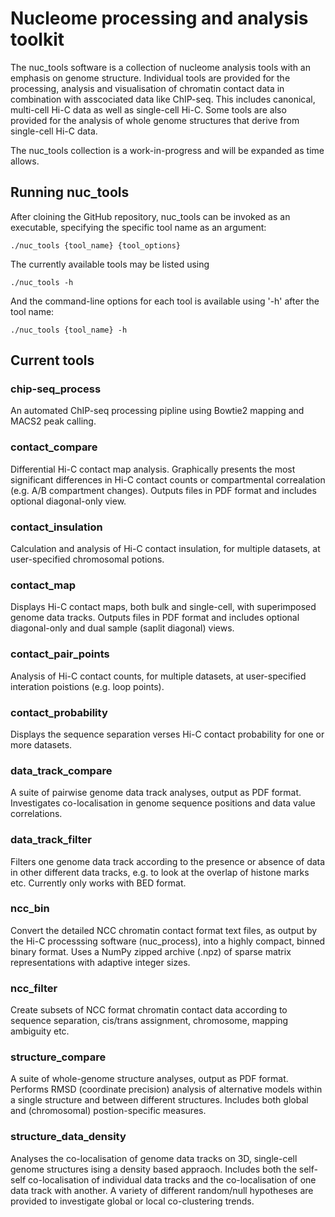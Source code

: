 # Nucleome processing and analysis toolkit

The nuc_tools software is a collection of nucleome analysis tools with an emphasis on genome structure.
Individual tools are provided for the processing, analysis and visualisation of chromatin contact data 
in combination with asscociated data like ChIP-seq.
This includes canonical, multi-cell Hi-C data as well as single-cell Hi-C. Some tools are also provided
for the analysis of whole genome structures that derive from single-cell Hi-C data.

The nuc_tools collection is a work-in-progress and will be expanded as time allows. 

## Running nuc_tools

After cloining the GitHub repository, nuc_tools can be invoked as an executable, specifying the specific tool name
as an argument:

 `./nuc_tools {tool_name} {tool_options}`

The currently available tools may be listed using

 `./nuc_tools -h`
 
And the command-line options for each tool is available using '-h' after the tool name:

 `./nuc_tools {tool_name} -h`
 

## Current tools

### chip-seq_process

An automated ChIP-seq processing pipline using Bowtie2 mapping and MACS2 peak calling.

### contact_compare

Differential Hi-C contact map analysis. Graphically presents the most significant differences in Hi-C contact
counts or compartmental correalation (e.g. A/B compartment changes). Outputs files in PDF format
and includes optional diagonal-only view.

### contact_insulation

Calculation and analysis of Hi-C contact insulation, for multiple datasets, at user-specified chromosomal potions.

### contact_map

Displays Hi-C contact maps, both bulk and single-cell, with superimposed genome data tracks. Outputs files in PDF format
and includes optional diagonal-only and dual sample (saplit diagonal) views.

### contact_pair_points

Analysis of Hi-C contact counts, for multiple datasets, at user-specified interation poistions (e.g. loop points).

### contact_probability

Displays the sequence separation verses Hi-C contact probability for one or more datasets.

### data_track_compare

A suite of pairwise genome data track analyses, output as PDF format.
Investigates co-localisation in genome sequence positions and data value correlations. 

### data_track_filter

Filters one genome data track according to the presence or absence of data in other different data tracks,
e.g. to look at the overlap of histone marks etc. Currently only works with BED format.

### ncc_bin

Convert the detailed NCC chromatin contact format text files, as output by the Hi-C processsing software (nuc_process), into
a highly compact, binned binary format. Uses a NumPy zipped archive (.npz) of sparse matrix representations with adaptive
integer sizes. 

### ncc_filter

Create subsets of NCC format chromatin contact data according to sequence separation, cis/trans assignment, chromosome,
mapping ambiguity etc.

### structure_compare

A suite of whole-genome structure analyses, output as PDF format.
Performs RMSD (coordinate precision) analysis of alternative models within a single structure and between different
structures. Includes both global and (chromosomal) postion-specific measures. 

### structure_data_density

Analyses the co-localisation of genome data tracks on 3D, single-cell genome structures ising a density based appraoch.
Includes both the self-self co-localisation of individual data tracks and the co-localisation of one data track with another.
A variety of different random/null hypotheses are provided to investigate global or local co-clustering trends.

